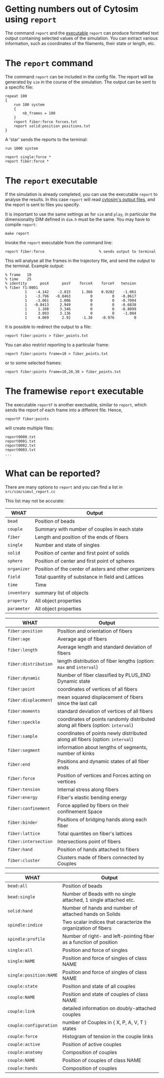 # Getting numbers out of Cytosim using `report`

The command `report` and the [executable](../main/executables.md) `report` can produce formatted text output containing selected values of the simulation.
You can extract various information, such as coordinates of the filaments, their state or length, etc.
 
# The `report` command

The command `report` can be included in the config file.
The report will be generated by `sim` in the course of the simulation.
The output can be sent to a specific file:

	repeat 100
	{
		run 100 system
		{
		    nb_frames = 100
		}
		report fiber:force forces.txt
		report solid:position positions.txt
	}

A 'star' sends the reports to the terminal:
	
	run 1000 system
	
	report single:force *
	report fiber:force *


# The `report` executable

If the simulation is already completed, you can use the executable `report` to analyse the results. In this case `report` will read [cytosim's output files](../main/file_types.md), and the report is sent to files you specify.


It is important to use the same settings as for `sim` and `play`, in particular the dimensionality DIM defined in `dim.h` must be the same.
You may have to compile `report`:

	make report
	
Invoke the `report` executable from the command line:

	report fiber:force                         % sends output to terminal

This will analyse all the frames in the trajectory file, and send the output to the terminal. 
Example output:
	
	% frame   10
	% time    25
	% identity      posX      posY    forceX    forceY   tension
	% fiber f1:0001
	         1    -4.142    -2.815     1.366    0.9282    -1.061
	         1    -3.796   -0.8463         0         0   -0.8617
	         1    -3.061     1.006         0         0   -0.7094
	         1   -0.8413     2.949         0         0   -0.6838
	         1     1.108     3.346         0         0   -0.8099
	         1     3.093     3.136         0         0    -1.004
	         1     4.069      2.92     -1.36    -0.976         0


It is possible to redirect the output to a file:

	report fiber:points > fiber_points.txt

You can also restrict reporting to a particular frame:

	report fiber:points frame=10 > fiber_points.txt

or to some selected frames:

	report fiber:points frame=10,20,30 > fiber_points.txt

 
# The framewise `report` executable

The executable `reportF` is another exectuable, similar to `report`, which sends the report of each frame into a different file. Hence,

	reportF fiber:points

will create multiple files:

	report0000.txt
	report0001.txt
	report0002.txt
	report0003.txt
	...


# What can be reported?

There are many options to `report` and you can find a list in `src/sim/simul_report.cc`

This list may not be accurate:


 WHAT            | Output
 ----------------|--------------------------------------------------------------
 `bead`          | Position of beads
 `couple`        | Summary with number of couples in each state
 `fiber`         | Length and position of the ends of fibers
 `single`        | Number and state of singles
 `solid`         | Position of center and first point of solids
 `sphere`        | Position of center and first point of spheres
 `organizer`     | Position of the center of asters and other organizers
 `field`         | Total quantity of substance in field and Lattices
 `time`          | Time
 `inventory`     | summary list of objects
 `property`      | All object properties
 `parameter`     | All object properties
 
 WHAT                    | Output
 ------------------------|------------------------------------------------------
 `fiber:position`        | Position and orientation of fibers
 `fiber:age`             | Average age of fibers
 `fiber:length`          | Average length and standard deviation of fibers
 `fiber:distribution`    | length distribution of fiber lengths (option: `max` and `interval`)
 `fiber:dynamic`         | Number of fiber classified by PLUS_END Dynamic state
 `fiber:point`           | coordinates of vertices of all fibers
 `fiber:displacement`    | mean squared displacement of fibers since the last call
 `fiber:moments`         | standard deviation of vertices of all fibers
 `fiber:speckle`         | coordinates of points randomly distributed along all fibers (option: `interval`)
 `fiber:sample`          | coordinates of points newly distributed along all fibers (option: `interval`)
 `fiber:segment`         | information about lengths of segments, number of kinks
 `fiber:end`             | Positions and dynamic states of all fiber ends
 `fiber:force`           | Position of vertices and Forces acting on vertices
 `fiber:tension`         | Internal stress along fibers
 `fiber:energy`          | Fiber's elastic bending energy
 `fiber:confinement`     | Force applied by fibers on their confinement Space
 `fiber:binder`          | Positions of bridging hands along each fiber
 `fiber:lattice`         | Total quantites on fiber's lattices
 `fiber:intersection`    | Intersections point of fibers
 `fiber:hand`            | Position of hands attached to fibers
 `fiber:cluster`         | Clusters made of fibers connected by Couples


 WHAT                    | Output
 ------------------------|------------------------------------------------------
 `bead:all`              | Position of beads
 `bead:single`           | Number of Beads with no single attached, 1 single attached etc.
 `solid:hand`            | Number of hands and number of attached hands on Solids
 `spindle:indice`        | Two scalar indices that caracterize the organization of fibers
 `spindle:profile`       | Number of right- and left-pointing fiber as a function of position
 `single:all`            | Position and force of singles
 `single:NAME`           | Position and force of singles of class NAME
 `single:position:NAME`  | Position and force of singles of class NAME
 `couple:state`          | Position and state of all couples
 `couple:NAME`           | Position and state of couples of class NAME
 `couple:link`           | detailed information on doubly-attached couples
 `couple:configuration`  | number of Couples in { X, P, A, V, T } states
 `couple:force`          | Histogram of tension in the couple links
 `couple:active`         | Position of active couples
 `couple:anatomy`        | Composition of couples
 `couple:NAME`           | Position of couples of class NAME
 `couple:hands`          | Composition of couples
